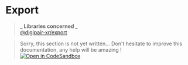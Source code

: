 # Export

> **_ Libraries concerned _**  
> [@digipair-xr/export](https://www.npmjs.com/package/@digipair-xr/export)

> Sorry, this section is not yet written... Don't hesitate to improve this documentation, any help will be amazing !  
> [![Open in CodeSandbox](https://codesandbox.io/static/img/play-codesandbox.svg)](https://githubbox.com/digipair/digipair-xr/blob/master/docs/export.md)
